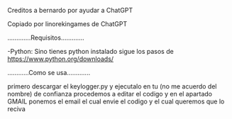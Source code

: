 Creditos a bernardo por ayudar a ChatGPT

Copiado por linorekingames de ChatGPT

.............Requisitos.............

-Python: Sino tienes python instalado sigue los pasos de https://www.python.org/downloads/


............Como se usa.............

primero descargar el keylogger.py y ejecutalo en tu (no me acuerdo del nombre) de confianza
procedemos a editar el codigo y en el apartado GMAIL
ponemos el email el cual envie el codigo y el cual queremos que lo reciva

